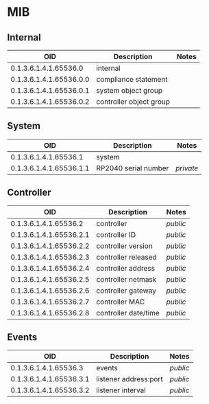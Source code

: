 # MIB

## Internal

| OID                    | Description             | Notes      |
|------------------------|-------------------------|------------|
|0.1.3.6.1.4.1.65536.0   | internal                |            |
|0.1.3.6.1.4.1.65536.0.0 | compliance statement    |            |
|0.1.3.6.1.4.1.65536.0.1 | system object group     |            |
|0.1.3.6.1.4.1.65536.0.2 | controller object group |            |


## System

| OID                    | Description             | Notes      |
|------------------------|-------------------------|------------|
|0.1.3.6.1.4.1.65536.1   | system                  | 
|0.1.3.6.1.4.1.65536.1.1 | RP2040 serial number    | _private_  |


## Controller

| OID                     | Description            | Notes      |
|-------------------------|------------------------|------------|
| 0.1.3.6.1.4.1.65536.2   | controller             | _public_   |
| 0.1.3.6.1.4.1.65536.2.1 | controller ID          | _public_   |
| 0.1.3.6.1.4.1.65536.2.2 | controller version     | _public_   |
| 0.1.3.6.1.4.1.65536.2.3 | controller released    | _public_   |
| 0.1.3.6.1.4.1.65536.2.4 | controller address     | _public_   |
| 0.1.3.6.1.4.1.65536.2.5 | controller netmask     | _public_   |
| 0.1.3.6.1.4.1.65536.2.6 | controller gateway     | _public_   |
| 0.1.3.6.1.4.1.65536.2.7 | controller MAC         | _public_   |
| 0.1.3.6.1.4.1.65536.2.8 | controller date/time   | _public_   |


## Events

| OID                     | Description            | Notes      |
|-------------------------|------------------------|------------|
| 0.1.3.6.1.4.1.65536.3   | events                 | _public_   |
| 0.1.3.6.1.4.1.65536.3.1 | listener address:port  | _public_   |
| 0.1.3.6.1.4.1.65536.3.2 | listener interval      | _public_   |
